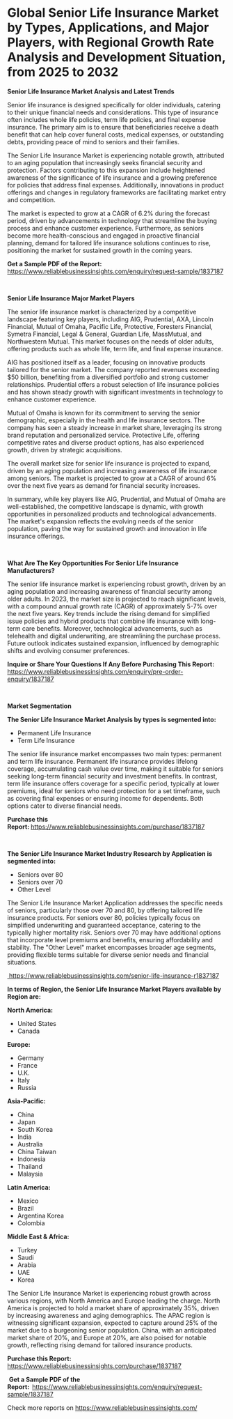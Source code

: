 <p><h1>Global Senior Life Insurance Market by Types, Applications, and Major Players, with Regional Growth Rate Analysis and Development Situation, from 2025 to 2032</h1></p><p><strong>Senior Life Insurance Market Analysis and Latest Trends</strong></p>
<p><p>Senior life insurance is designed specifically for older individuals, catering to their unique financial needs and considerations. This type of insurance often includes whole life policies, term life policies, and final expense insurance. The primary aim is to ensure that beneficiaries receive a death benefit that can help cover funeral costs, medical expenses, or outstanding debts, providing peace of mind to seniors and their families.</p><p>The Senior Life Insurance Market is experiencing notable growth, attributed to an aging population that increasingly seeks financial security and protection. Factors contributing to this expansion include heightened awareness of the significance of life insurance and a growing preference for policies that address final expenses. Additionally, innovations in product offerings and changes in regulatory frameworks are facilitating market entry and competition.</p><p>The market is expected to grow at a CAGR of 6.2% during the forecast period, driven by advancements in technology that streamline the buying process and enhance customer experience. Furthermore, as seniors become more health-conscious and engaged in proactive financial planning, demand for tailored life insurance solutions continues to rise, positioning the market for sustained growth in the coming years.</p></p>
<p><strong>Get a Sample PDF of the Report:&nbsp;</strong> <a href="https://www.reliablebusinessinsights.com/enquiry/request-sample/1837187?utm_campaign=2983&utm_medium=2&utm_source=Github&utm_content=ia&utm_term=11032025&utm_id=senior-life-insurance">https://www.reliablebusinessinsights.com/enquiry/request-sample/1837187</a></p>
<p>&nbsp;</p>
<p><strong>Senior Life Insurance Major Market Players</strong></p>
<p><p>The senior life insurance market is characterized by a competitive landscape featuring key players, including AIG, Prudential, AXA, Lincoln Financial, Mutual of Omaha, Pacific Life, Protective, Foresters Financial, Symetra Financial, Legal & General, Guardian Life, MassMutual, and Northwestern Mutual. This market focuses on the needs of older adults, offering products such as whole life, term life, and final expense insurance.</p><p>AIG has positioned itself as a leader, focusing on innovative products tailored for the senior market. The company reported revenues exceeding $50 billion, benefiting from a diversified portfolio and strong customer relationships. Prudential offers a robust selection of life insurance policies and has shown steady growth with significant investments in technology to enhance customer experience.</p><p>Mutual of Omaha is known for its commitment to serving the senior demographic, especially in the health and life insurance sectors. The company has seen a steady increase in market share, leveraging its strong brand reputation and personalized service. Protective Life, offering competitive rates and diverse product options, has also experienced growth, driven by strategic acquisitions.</p><p>The overall market size for senior life insurance is projected to expand, driven by an aging population and increasing awareness of life insurance among seniors. The market is projected to grow at a CAGR of around 6% over the next five years as demand for financial security increases.</p><p>In summary, while key players like AIG, Prudential, and Mutual of Omaha are well-established, the competitive landscape is dynamic, with growth opportunities in personalized products and technological advancements. The market's expansion reflects the evolving needs of the senior population, paving the way for sustained growth and innovation in life insurance offerings.</p></p>
<p>&nbsp;</p>
<p><strong>What Are The Key Opportunities For Senior Life Insurance Manufacturers?</strong></p>
<p><p>The senior life insurance market is experiencing robust growth, driven by an aging population and increasing awareness of financial security among older adults. In 2023, the market size is projected to reach significant levels, with a compound annual growth rate (CAGR) of approximately 5-7% over the next five years. Key trends include the rising demand for simplified issue policies and hybrid products that combine life insurance with long-term care benefits. Moreover, technological advancements, such as telehealth and digital underwriting, are streamlining the purchase process. Future outlook indicates sustained expansion, influenced by demographic shifts and evolving consumer preferences.</p></p>
<p><strong>Inquire or Share Your Questions If Any Before Purchasing This Report:</strong> <a href="https://www.reliablebusinessinsights.com/enquiry/pre-order-enquiry/1837187?utm_campaign=2983&utm_medium=2&utm_source=Github&utm_content=ia&utm_term=11032025&utm_id=senior-life-insurance">https://www.reliablebusinessinsights.com/enquiry/pre-order-enquiry/1837187</a></p>
<p>&nbsp;</p>
<p><strong>Market Segmentation</strong></p>
<p><strong>The Senior Life Insurance Market Analysis by types is segmented into:</strong></p>
<p><ul><li>Permanent Life Insurance</li><li>Term Life Insurance</li></ul></p>
<p><p>The senior life insurance market encompasses two main types: permanent and term life insurance. Permanent life insurance provides lifelong coverage, accumulating cash value over time, making it suitable for seniors seeking long-term financial security and investment benefits. In contrast, term life insurance offers coverage for a specific period, typically at lower premiums, ideal for seniors who need protection for a set timeframe, such as covering final expenses or ensuring income for dependents. Both options cater to diverse financial needs.</p></p>
<p><strong>Purchase this Report:&nbsp;</strong><a href="https://www.reliablebusinessinsights.com/purchase/1837187?utm_campaign=2983&utm_medium=2&utm_source=Github&utm_content=ia&utm_term=11032025&utm_id=senior-life-insurance">https://www.reliablebusinessinsights.com/purchase/1837187</a></p>
<p>&nbsp;</p>
<p><strong>The Senior Life Insurance Market Industry Research by Application is segmented into:</strong></p>
<p><ul><li>Seniors over 80</li><li>Seniors over 70</li><li>Other Level</li></ul></p>
<p><p>The Senior Life Insurance Market Application addresses the specific needs of seniors, particularly those over 70 and 80, by offering tailored life insurance products. For seniors over 80, policies typically focus on simplified underwriting and guaranteed acceptance, catering to the typically higher mortality risk. Seniors over 70 may have additional options that incorporate level premiums and benefits, ensuring affordability and stability. The "Other Level" market encompasses broader age segments, providing flexible terms suitable for diverse senior needs and financial situations.</p></p>
<p><a href="https://www.reliablebusinessinsights.com/senior-life-insurance-r1837187?utm_campaign=2983&utm_medium=2&utm_source=Github&utm_content=ia&utm_term=11032025&utm_id=senior-life-insurance">&nbsp;https://www.reliablebusinessinsights.com/senior-life-insurance-r1837187</a></p>
<p><strong>In terms of Region, the Senior Life Insurance Market Players available by Region are:</strong></p>
<p>
    <p> <strong> North America: </strong>
        <ul>
            <li>United States</li>
            <li>Canada</li>
        </ul>
        </p> 
    <p> <strong> Europe: </strong>
        <ul>
            <li>Germany</li>
            <li>France</li>
            <li>U.K.</li>
            <li>Italy</li>
            <li>Russia</li>
        </ul>
        </p> 
    <p> <strong> Asia-Pacific: </strong>
        <ul>
            <li>China</li>
            <li>Japan</li>
            <li>South Korea</li>
            <li>India</li>
            <li>Australia</li>
            <li>China Taiwan</li>
            <li>Indonesia</li>
            <li>Thailand</li>
            <li>Malaysia</li>
        </ul>
        </p> 
    <p> <strong> Latin America: </strong>
        <ul>
            <li>Mexico</li>
            <li>Brazil</li>
            <li>Argentina Korea</li>
            <li>Colombia</li>
        </ul>
        </p> 
    <p> <strong> Middle East & Africa: </strong>
        <ul>
            <li>Turkey</li>
            <li>Saudi</li>
            <li>Arabia</li>
            <li>UAE</li>
            <li>Korea</li>
        </ul>
    </p>
    </p>
<p><p>The Senior Life Insurance Market is experiencing robust growth across various regions, with North America and Europe leading the charge. North America is projected to hold a market share of approximately 35%, driven by increasing awareness and aging demographics. The APAC region is witnessing significant expansion, expected to capture around 25% of the market due to a burgeoning senior population. China, with an anticipated market share of 20%, and Europe at 20%, are also poised for notable growth, reflecting rising demand for tailored insurance products.</p></p>
<p><strong>Purchase this Report: </strong><a href="https://www.reliablebusinessinsights.com/purchase/1837187?utm_campaign=2983&utm_medium=2&utm_source=Github&utm_content=ia&utm_term=11032025&utm_id=senior-life-insurance">https://www.reliablebusinessinsights.com/purchase/1837187</a></p>
<p>&nbsp;<strong>Get a Sample PDF of the Report:&nbsp;&nbsp;</strong><a href="https://www.reliablebusinessinsights.com/enquiry/request-sample/1837187?utm_campaign=2983&utm_medium=2&utm_source=Github&utm_content=ia&utm_term=11032025&utm_id=senior-life-insurance">https://www.reliablebusinessinsights.com/enquiry/request-sample/1837187</a></p>
<p><strong></strong></p>
<p>Check more reports on <a href="https://www.reliablebusinessinsights.com/?utm_campaign=2983&utm_medium=2&utm_source=Github&utm_content=ia&utm_term=11032025&utm_id=senior-life-insurance">https://www.reliablebusinessinsights.com/</a></p>